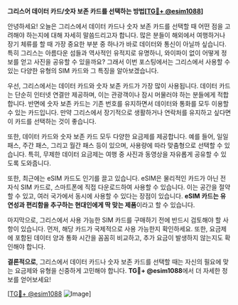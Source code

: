 **그리스어 데이터 카드/숫자 보존 카드를 선택하는 방법[[TG💪+ @esim1088](https://t.me/s/esim1088)]**

안녕하세요! 오늘은 그리스에서 데이터 카드나 숫자 보존 카드를 선택할 때 어떤 점을 고려해야 하는지에 대해 자세히 말씀드리고자 합니다. 많은 분들이 해외에서 여행하거나 장기 체류를 할 때 가장 중요한 부분 중 하나가 바로 데이터와 통신이 아닐까 싶습니다. 특히 그리스는 아름다운 섬들과 역사적인 유적지로 유명하니, 와이파이 없이 어떻게 정보를 얻고 사진을 공유할 수 있을까요? 그래서 이번 포스팅에서는 그리스에서 사용할 수 있는 다양한 유형의 SIM 카드와 그 특징을 알아보겠습니다.

우선, 그리스에서는 데이터 카드와 숫자 보존 카드가 가장 많이 사용됩니다. 데이터 카드는 단순히 인터넷 연결만 제공하며, 이는 관광객이나 잠시 머물러야 하는 분들에게 적합합니다. 반면에 숫자 보존 카드는 기존 번호를 유지하면서 데이터와 통화를 모두 이용할 수 있는 카드입니다. 만약 그리스에서 장기적으로 생활하거나 연락처를 유지하고 싶다면 이 카드를 선택하는 것이 좋습니다.

또한, 데이터 카드와 숫자 보존 카드 모두 다양한 요금제를 제공합니다. 예를 들어, 일일 패스, 주간 패스, 그리고 월간 패스 등이 있으며, 사용량에 따라 맞춤형으로 선택할 수 있습니다. 특히, 무제한 데이터 요금제는 여행 중 사진과 동영상을 자유롭게 공유할 수 있도록 도와줍니다.

또한, 최근에는 eSIM 카드도 인기를 끌고 있습니다. eSIM은 물리적인 카드가 아닌 전자식 SIM 카드로, 스마트폰에 직접 다운로드하여 사용할 수 있습니다. 이는 공간을 절약할 수 있고, 여러 국가에서 동시에 사용할 수 있다는 장점이 있습니다. **eSIM 카드는 유연성과 편리함을 추구하는 현대인에게 딱 맞는 제품**이라고 할 수 있습니다.

마지막으로, 그리스에서 사용 가능한 SIM 카드를 구매하기 전에 반드시 검토해야 할 사항이 있습니다. 먼저, 해당 카드가 국제적으로 사용 가능한지 확인하세요. 또한, 요금제에 포함된 데이터 양과 통화 시간을 꼼꼼히 비교하고, 추가 요금이 발생하지 않는지도 확인해야 합니다.

**결론적으로**, 그리스에서 데이터 카드나 숫자 보존 카드를 선택할 때는 자신의 필요에 맞는 요금제와 유형을 신중하게 고민해야 합니다. **TG💪+ @esim1088**에서 더 자세한 정보를 얻어보세요!

[[TG💪+ @esim1088](https://t.me/s/esim1088) ![Image](https://i.postimg.cc/Y0z9fWf4/image.png)]